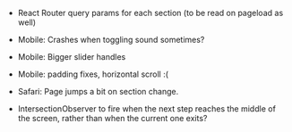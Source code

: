* React Router query params for each section (to be read on pageload as well)
* Mobile: Crashes when toggling sound sometimes?
* Mobile: Bigger slider handles
* Mobile: padding fixes, horizontal scroll :(

* Safari: Page jumps a bit on section change.

- IntersectionObserver to fire when the next step reaches the middle of the screen, rather than when the current one exits?
